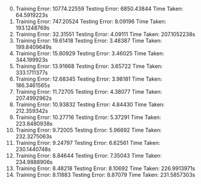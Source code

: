 0) Training Error: 10774.22559  Testing Error: 6850.43844       Time Taken: 64.5919223s
1) Training Error: 747.20524    Testing Error: 8.09196  Time Taken: 193.1248769s
2) Training Error: 32.31551     Testing Error: 4.09111  Time Taken: 207.1052238s
3) Training Error: 19.61418     Testing Error: 3.48387  Time Taken: 199.8409649s
4) Training Error: 15.80929     Testing Error: 3.46025  Time Taken: 344.199923s
5) Training Error: 13.91668     Testing Error: 3.65722  Time Taken: 333.1711377s
6) Training Error: 12.68345     Testing Error: 3.98181  Time Taken: 186.3461565s
7) Training Error: 11.72705     Testing Error: 4.38077  Time Taken: 207.4992962s
8) Training Error: 10.93832     Testing Error: 4.84430  Time Taken: 212.359342s
9) Training Error: 10.27716     Testing Error: 5.37291  Time Taken: 223.8480938s
10) Training Error: 9.72005     Testing Error: 5.96692  Time Taken: 232.3275063s
11) Training Error: 9.24797     Testing Error: 6.62561  Time Taken: 230.1440748s
12) Training Error: 8.84644     Testing Error: 7.35043  Time Taken: 234.9888906s
13) Training Error: 8.48218     Testing Error: 8.10692  Time Taken: 226.9913971s
14) Training Error: 8.11883     Testing Error: 8.87079  Time Taken: 231.5857303s